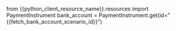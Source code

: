 from {{python_client_resource_name}}.resources import PaymentInstrument
bank_account = PaymentInstrument.get(id="{{fetch_bank_account_scenario_id}}")
